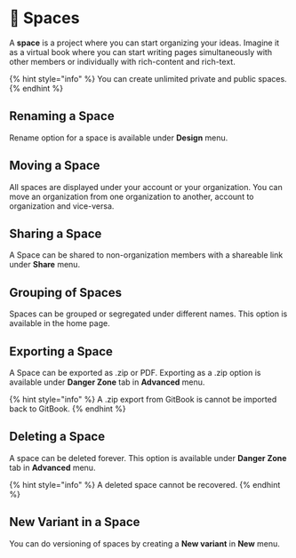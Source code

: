 # 🌌 Spaces

A **space** is a project where you can start organizing your ideas. Imagine it as a virtual book where you can start writing pages simultaneously with other members or individually with rich-content and rich-text.

{% hint style="info" %}
You can create unlimited private and public spaces.
{% endhint %}

## Renaming a Space

Rename option for a space is available under **Design** menu.

## Moving a Space

All spaces are displayed under your account or your organization. You can move an organization from one organization to another, account to organization and vice-versa.

## Sharing a Space

A Space can be shared to non-organization members with a shareable link under **Share** menu.

## Grouping of Spaces

Spaces can be grouped or segregated under different names. This option is available in the home page.

## Exporting a Space

A Space can be exported as .zip or PDF. Exporting as a .zip option is available under **Danger Zone** tab in **Advanced** menu.

{% hint style="info" %}
A .zip export from GitBook is cannot be imported back to GitBook.
{% endhint %}

## Deleting a Space

A space can be deleted forever. This option is available under **Danger Zone** tab in **Advanced** menu.

{% hint style="info" %}
A deleted space cannot be recovered.
{% endhint %}

## New Variant in a Space

You can do versioning of spaces by creating a **New variant** in **New** menu. 

